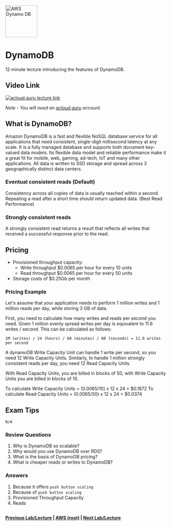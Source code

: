 <img src="https://i.imgur.com/hBlcmbB.png" height="100" title="AWS Dynamo DB" />

DynamoDB
======

12 minute lecture introducing the features of DynamoDB.


## Video Link

[![acloud.guru lecture link](https://i.imgur.com/SrryIwM.png)](https://acloud.guru/course/aws-certified-solutions-architect-associate/learn/databases/dynamodb/watch)

*Note - You will need an [acloud.guru](acloud.guru) account.*


## What is DynamoDB?

Amazon DynamoDB is a fast and flexible NoSQL database service for all applications that need consistent, single-digit
millisecond latency at any scale. It is a fully managed database and supports both document key-valued data models.
Its flexible data model and reliable performance make it a great fit for mobile, web, gaming, ad-tech, IoT and
many other applications. All data is written to SSD storage and spread across 3 geographically distinct data centers.


### Eventual consistent reads (Default)

Consistency across all copies of data is usually reached within a second. Repeating a read after a short time should
return updated data. (Best Read Performance)


### Strongly consistent reads

A strongly consistent read returns a result that reflects all writes that received a successful response prior to 
the read.


## Pricing

* Provisioned throughput capacity:
  * Write throughput $0.0065 per hour for every 10 units
  * Read throughput $0.0065 per hour for every 50 units
* Storage costs of $0.25Gb per month


### Pricing Example

Let's assume that your application needs to perform 1 million writes and 1 million reads per day, while storing 3 GB
of data.

First, you need to calculate how many writes and reads per second you need. Given 1 million evenly spread writes per 
day is equivalent to 11.6 writes / second. This can be calculated as follows:

    1M (writes) / 24 (hours) / 60 (minutes) / 60 (seconds) = 11.6 writes per second  

A dynamoDB Write Capacity Unit can handle 1 write per second, so you need 12 Write Capacity Units. Similarly, to 
handle 1 million strongly consistent reads per day, you need 12 Read Capacity Units.

With Read Capacity Units, you are billed in blocks of 50, with Write Capacity Units you are billed in blocks of 10.

To calculate Write Capacity Units = (0.0065/10) x 12 x 24 = $0.1872
To calculate Read Capacity Units = (0.0065/50) x 12 x 24 = $0.0374


## Exam Tips

    N/A
    
### Review Questions

1.  Why is DynamoDB so scalable?
2.  Why would you use DynamoDB over RDS?
3.  What is the basis of DynamoDB pricing?
4.  What is cheaper reads or writes to DynamoDB?


### Answers

1.  Because it offers `push button scaling`
2.  Because of `push button scaling`
3.  Provisioned Throughput Capacity
4.  Reads

  
## 

**[Previous Lab/Lecture](databases-rds-backups-replicas.md) | [AWS (root)](../readme.adoc) | [Next Lab/Lecture](databases-redshift.md)**










